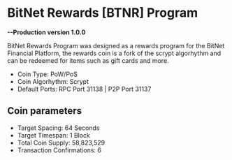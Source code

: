 # BitNet Rewards [BTNR] Program
<b>--Production version 1.0.0</b>

BitNet Rewards Program was designed as a rewards program for the BitNet Financial Platform, the rewards coin is a fork of the scrypt algorhythm and can be redeemed for items such as gift cards and more.

- Coin Type: PoW/PoS
- Coin Algorhythm: Scrypt
- Default Ports: RPC Port 31138 | P2P Port 31137


Coin parameters
---------------
- Target Spacing: 64 Seconds <br>
- Target Timespan: 1 Block <br>
- Total Coin Supply: 58,823,529 <br>
- Transaction Confirmations: 6 <br>
